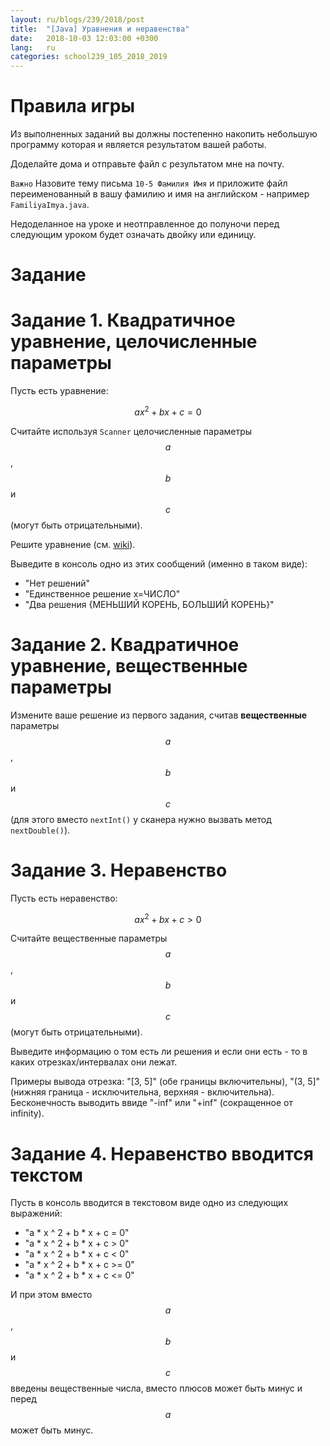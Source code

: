 ```yaml
---
layout: ru/blogs/239/2018/post
title:  "[Java] Уравнения и неравенства"
date:   2018-10-03 12:03:00 +0300
lang:   ru
categories: school239_105_2018_2019
---
```


**Правила игры**
==============
 
Из выполненных заданий вы должны постепенно накопить небольшую программу которая и является результатом вашей работы.

Доделайте дома и отправьте файл с результатом мне на почту.

```Важно``` Назовите тему письма ```10-5 Фамилия Имя``` и приложите файл переименованный в вашу фамилию и имя на английском - например ```FamiliyaImya.java```.

Недоделанное на уроке и неотправленное до полуночи перед следующим уроком будет означать двойку или единицу. 

Задание
=========

Задание 1. Квадратичное уравнение, целочисленные параметры
=========

Пусть есть уравнение:

$$ax^{2}+bx+c=0$$

Считайте используя ```Scanner``` целочисленные параметры $$a$$, $$b$$ и $$c$$ (могут быть отрицательными).

Решите уравнение (см. [wiki](https://ru.wikipedia.org/wiki/%D0%9A%D0%B2%D0%B0%D0%B4%D1%80%D0%B0%D1%82%D0%BD%D0%BE%D0%B5_%D1%83%D1%80%D0%B0%D0%B2%D0%BD%D0%B5%D0%BD%D0%B8%D0%B5)).

Выведите в консоль одно из этих сообщений (именно в таком виде):

 - "Нет решений"
 - "Единственное решение x=ЧИСЛО"
 - "Два решения {МЕНЬШИЙ КОРЕНЬ, БОЛЬШИЙ КОРЕНЬ}"

Задание 2. Квадратичное уравнение, вещественные параметры
=========

Измените ваше решение из первого задания, считав **вещественные** параметры $$a$$, $$b$$ и $$c$$ (для этого вместо ```nextInt()``` у сканера нужно вызвать метод ```nextDouble()```).

Задание 3. Неравенство
=========

Пусть есть неравенство:

$$ax^{2}+bx+c>0$$

Считайте вещественные параметры $$a$$, $$b$$ и $$c$$ (могут быть отрицательными).

Выведите информацию о том есть ли решения и если они есть - то в каких отрезках/интервалах они лежат.

Примеры вывода отрезка: "[3, 5]" (обе границы включительны), "(3, 5]" (нижняя граница - исключительна, верхняя - включительна). Бесконечность выводить ввиде "-inf" или "+inf" (сокращенное от infinity).

Задание 4. Неравенство вводится текстом
=============

Пусть в консоль вводится в текстовом виде одно из следующих выражений:

 - "a \* x ^ 2 + b \* x + c = 0"
 - "a \* x ^ 2 + b \* x + c > 0"
 - "a \* x ^ 2 + b \* x + c < 0"
 - "a \* x ^ 2 + b \* x + c >= 0"
 - "a \* x ^ 2 + b \* x + c <= 0" 
 
И при этом вместо $$a$$, $$b$$ и $$c$$ введены вещественные числа, вместо плюсов может быть минус и перед $$a$$ может быть минус.
